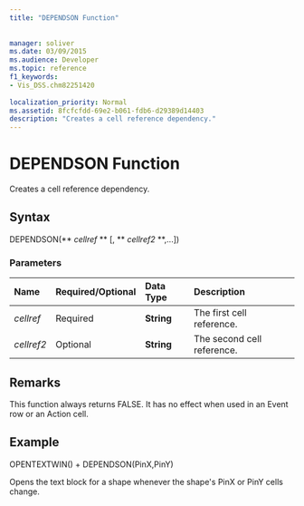 ```yaml
---
title: "DEPENDSON Function"
 
 
manager: soliver
ms.date: 03/09/2015
ms.audience: Developer
ms.topic: reference
f1_keywords:
- Vis_DSS.chm82251420
 
localization_priority: Normal
ms.assetid: 8fcfcfdd-69e2-b061-fdb6-d29389d14403
description: "Creates a cell reference dependency."
---
```


# DEPENDSON Function

Creates a cell reference dependency.
  
## Syntax

DEPENDSON(** *cellref* ** [, ** *cellref2* **,...]) 
  
### Parameters

|**Name**|**Required/Optional**|**Data Type**|**Description**|
|:-----|:-----|:-----|:-----|
| _cellref_ <br/> |Required  <br/> |**String** <br/> |The first cell reference.  <br/> |
| _cellref2_ <br/> |Optional  <br/> |**String** <br/> |The second cell reference.  <br/> |
   
## Remarks

This function always returns FALSE. It has no effect when used in an Event row or an Action cell. 
  
## Example

OPENTEXTWIN() + DEPENDSON(PinX,PinY) 
  
Opens the text block for a shape whenever the shape's PinX or PinY cells change. 
  

